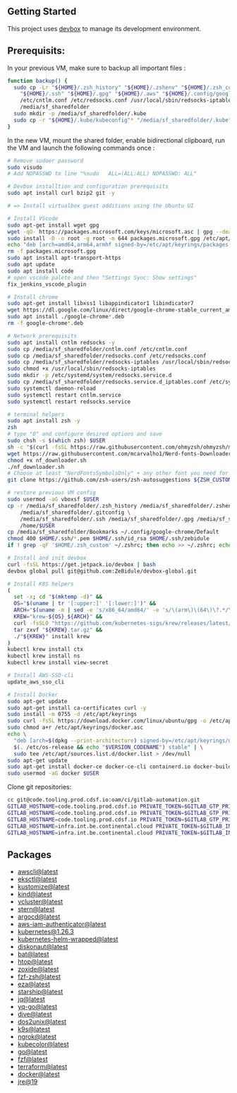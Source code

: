 ## Getting Started
This project uses [devbox](https://github.com/jetify-com/devbox) to manage its development environment.

## Prerequisits:

In your previous VM, make sure to backup all important files :
```sh
function backup() {
  sudo cp -Lr "${HOME}/.zsh_history" "${HOME}/.zshenv" "${HOME}/.zsh_custom" "${HOME}/.zsh_aliases" "${HOME}/.gitconfig" \
    "${HOME}/.ssh" "${HOME}/.gpg" "${HOME}/.aws" "${HOME}/.config/google-chrome/Default/Bookmarks" \
    /etc/cntlm.conf /etc/redsocks.conf /usr/local/sbin/redsocks-iptables \
    /media/sf_sharedfolder
  sudo mkdir -p /media/sf_sharedfolder/.kube
  sudo cp -r "${HOME}/.kube/kubeconfig"* "/media/sf_sharedfolder/.kube"
}
```

In the new VM, mount the shared folder, enable bidirectional clipboard, run the VM and launch the following commands once :
```sh
# Remove sudoer password
sudo visudo
# Add NOPASSWD to line "%sudo   ALL=(ALL:ALL) NOPASSWD: ALL"

# Devbox installtion and configuration prerequisits
sudo apt install curl bzip2 git -y

# => Install virtualbox guest additions using the Ubuntu UI

# Install VScode
sudo apt-get install wget gpg
wget -qO- https://packages.microsoft.com/keys/microsoft.asc | gpg --dearmor > packages.microsoft.gpg
sudo install -D -o root -g root -m 644 packages.microsoft.gpg /etc/apt/keyrings/packages.microsoft.gpg
echo "deb [arch=amd64,arm64,armhf signed-by=/etc/apt/keyrings/packages.microsoft.gpg] https://packages.microsoft.com/repos/code stable main" |sudo tee /etc/apt/sources.list.d/vscode.list > /dev/null
rm -f packages.microsoft.gpg
sudo apt install apt-transport-https
sudo apt update
sudo apt install code
# open vscode palete and then "Settings Sync: Show settings"
fix_jenkins_vscode_plugin

# Install chrome
sudo apt-get install libxss1 libappindicator1 libindicator7
wget https://dl.google.com/linux/direct/google-chrome-stable_current_amd64.deb
sudo apt install ./google-chrome*.deb
rm -f google-chrome*.deb

# Network prerequisits
sudo apt install cntlm redsocks -y
sudo cp /media/sf_sharedfolder/cntlm.conf /etc/cntlm.conf
sudo cp /media/sf_sharedfolder/redsocks.conf /etc/redsocks.conf
sudo cp /media/sf_sharedfolder/redsocks-iptables /usr/local/sbin/redsocks-iptables
sudo chmod +x /usr/local/sbin/redsocks-iptables
sudo mkdir -p /etc/systemd/system/redsocks.service.d
sudo cp /media/sf_sharedfolder/redsocks.service.d_iptables.conf /etc/systemd/system/redsocks.service.d/iptables.conf
sudo systemctl daemon-reload
sudo systemctl restart cntlm.service
sudo systemctl restart redsocks.service

# terminal helpers
sudo apt install zsh -y
zsh
# type "0" and configure desired options and save
sudo chsh -s $(which zsh) $USER
sh -c "$(curl -fsSL https://raw.githubusercontent.com/ohmyzsh/ohmyzsh/master/tools/install.sh)"
wget https://raw.githubusercontent.com/mcarvalho1/Nerd-fonts-Downloader-Script/master/nf_downloader.sh
chmod +x nf_downloader.sh
./nf_downloader.sh
# Choose at least "NerdFontsSymbolsOnly" + any other font you need for your starship configuration
git clone https://github.com/zsh-users/zsh-autosuggestions ${ZSH_CUSTOM:-~/.oh-my-zsh/custom}/plugins/zsh-autosuggestions

# restore previous VM config
sudo usermod -aG vboxsf $USER
cp -r /media/sf_sharedfolder/.zsh_history /media/sf_sharedfolder/.zshenv /media/sf_sharedfolder/.zsh_custom /media/sf_sharedfolder/.zsh_aliases \
    /media/sf_sharedfolder/.gitconfig \
    /media/sf_sharedfolder/.ssh /media/sf_sharedfolder/.gpg /media/sf_sharedfolder/.aws /media/sf_sharedfolder/.kube \
    /home/$USER
cp /media/sf_sharedfolder/Bookmarks ~/.config/google-chrome/Default 
chmod 400 $HOME/.ssh/*.pem $HOME/.ssh/id_rsa $HOME/.ssh/zebidule
if ! grep -qF '$HOME/.zsh_custom' ~/.zshrc; then echo >> ~/.zshrc; echo '# shellcheck disable=SC1091' >> ~/.zshrc; echo '. "$HOME/.zsh_custom"' >> ~/.zshrc; fi

# Install and init devbox
curl -fsSL https://get.jetpack.io/devbox | bash
devbox global pull git@github.com:ZeBidule/devbox-global.git

# Install K8S helpers
(
  set -x; cd "$(mktemp -d)" &&
  OS="$(uname | tr '[:upper:]' '[:lower:]')" &&
  ARCH="$(uname -m | sed -e 's/x86_64/amd64/' -e 's/\(arm\)\(64\)\?.*/\1\2/' -e 's/aarch64$/arm64/')" &&
  KREW="krew-${OS}_${ARCH}" &&
  curl -fsSLO "https://github.com/kubernetes-sigs/krew/releases/latest/download/${KREW}.tar.gz" &&
  tar zxvf "${KREW}.tar.gz" &&
  ./"${KREW}" install krew
)
kubectl krew install ctx
kubectl krew install ns
kubectl krew install view-secret

# Install AWS-SSO-cli
update_aws_sso_cli

# Install Docker
sudo apt-get update
sudo apt-get install ca-certificates curl -y
sudo install -m 0755 -d /etc/apt/keyrings
sudo curl -fsSL https://download.docker.com/linux/ubuntu/gpg -o /etc/apt/keyrings/docker.asc
sudo chmod a+r /etc/apt/keyrings/docker.asc
echo \
  "deb [arch=$(dpkg --print-architecture) signed-by=/etc/apt/keyrings/docker.asc] https://download.docker.com/linux/ubuntu \
  $(. /etc/os-release && echo "$VERSION_CODENAME") stable" | \
  sudo tee /etc/apt/sources.list.d/docker.list > /dev/null
sudo apt-get update
sudo apt-get install docker-ce docker-ce-cli containerd.io docker-buildx-plugin docker-compose-plugin -y
sudo usermod -aG docker $USER
```

Clone git repositories:
```sh
cc git@code.tooling.prod.cdsf.io:oam/ci/gitlab-automation.git
GITLAB_HOSTNAME=code.tooling.prod.cdsf.io PRIVATE_TOKEN=$GITLAB_GTP_PRIVATE_TOKEN $HOME/dev/oam.ci.gitlab-automation/clone_each_repository.sh -g 5 --auto-approve
GITLAB_HOSTNAME=code.tooling.prod.cdsf.io PRIVATE_TOKEN=$GITLAB_GTP_PRIVATE_TOKEN $HOME/dev/oam.ci.gitlab-automation/clone_each_repository.sh -g 116 --auto-approve
GITLAB_HOSTNAME=code.tooling.prod.cdsf.io PRIVATE_TOKEN=$GITLAB_GTP_PRIVATE_TOKEN $HOME/dev/oam.ci.gitlab-automation/clone_each_repository.sh -g 195 --auto-approve
GITLAB_HOSTNAME=infra.int.be.continental.cloud PRIVATE_TOKEN=$GITLAB_INFRA_PRIVATE_TOKEN $HOME/dev/oam.ci.gitlab-automation/clone_each_repository.sh -g 25 --auto-approve
GITLAB_HOSTNAME=infra.int.be.continental.cloud PRIVATE_TOKEN=$GITLAB_INFRA_PRIVATE_TOKEN $HOME/dev/oam.ci.gitlab-automation/clone_each_repository.sh -g 6 --auto-approve
```

## Packages

* [awscli@latest](https://www.nixhub.io/packages/awscli)
* [eksctl@latest](https://www.nixhub.io/packages/eksctl)
* [kustomize@latest](https://www.nixhub.io/packages/kustomize)
* [kind@latest](https://www.nixhub.io/packages/kind)
* [vcluster@latest](https://www.nixhub.io/packages/vcluster)
* [stern@latest](https://www.nixhub.io/packages/stern)
* [argocd@latest](https://www.nixhub.io/packages/argocd)
* [aws-iam-authenticator@latest](https://www.nixhub.io/packages/aws-iam-authenticator)
* [kubernetes@1.26.3](https://www.nixhub.io/packages/kubernetes)
* [kubernetes-helm-wrapped@latest](https://www.nixhub.io/packages/kubernetes-helm-wrapped)
* [diskonaut@latest](https://www.nixhub.io/packages/diskonaut)
* [bat@latest](https://www.nixhub.io/packages/bat)
* [htop@latest](https://www.nixhub.io/packages/htop)
* [zoxide@latest](https://www.nixhub.io/packages/zoxide)
* [fzf-zsh@latest](https://www.nixhub.io/packages/fzf-zsh)
* [eza@latest](https://www.nixhub.io/packages/eza)
* [starship@latest](https://www.nixhub.io/packages/starship)
* [jq@latest](https://www.nixhub.io/packages/jq)
* [yq-go@latest](https://www.nixhub.io/packages/yq-go)
* [dive@latest](https://www.nixhub.io/packages/dive)
* [dos2unix@latest](https://www.nixhub.io/packages/dos2unix)
* [k9s@latest](https://www.nixhub.io/packages/k9s)
* [ngrok@latest](https://www.nixhub.io/packages/ngrok)
* [kubecolor@latest](https://www.nixhub.io/packages/kubecolor)
* [go@latest](https://www.nixhub.io/packages/go)
* [fzf@latest](https://www.nixhub.io/packages/fzf)
* [terraform@latest](https://www.nixhub.io/packages/terraform)
* [docker@latest](https://www.nixhub.io/packages/docker)
* [jre@19](https://www.nixhub.io/packages/jre)
